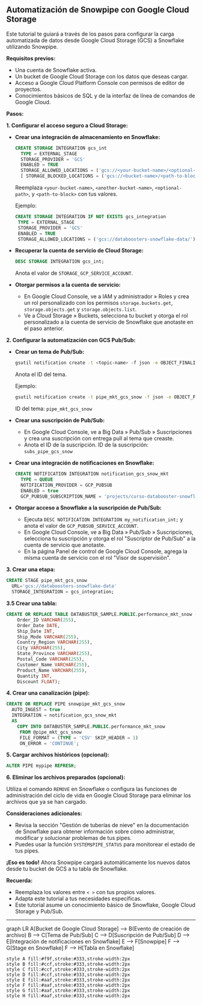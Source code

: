 ## Automatización de Snowpipe con Google Cloud Storage

Este tutorial te guiará a través de los pasos para configurar la carga automatizada de datos desde Google Cloud Storage (GCS) a Snowflake utilizando Snowpipe.

**Requisitos previos:**

* Una cuenta de Snowflake activa.
* Un bucket de Google Cloud Storage con los datos que deseas cargar.
* Acceso a Google Cloud Platform Console con permisos de editor de proyectos.
* Conocimientos básicos de SQL y de la interfaz de línea de comandos de Google Cloud.


**Pasos:**

**1. Configurar el acceso seguro a Cloud Storage:**

   * **Crear una integración de almacenamiento en Snowflake:**

     ```sql
     CREATE STORAGE INTEGRATION gcs_int
       TYPE = EXTERNAL_STAGE
       STORAGE_PROVIDER = 'GCS'
       ENABLED = TRUE
       STORAGE_ALLOWED_LOCATIONS = ('gcs://<your-bucket-name>/<optional-path>/', 'gcs://<another-bucket-name>/<optional-path>/')
       [ STORAGE_BLOCKED_LOCATIONS = ('gcs://<bucket-name>/<path-to-block>/', 'gcs://<another-bucket-name>/<path-to-block>/') ];
     ```
     Reemplaza `<your-bucket-name>`, `<another-bucket-name>`, `<optional-path>`, y `<path-to-block>` con tus valores.

     Ejemplo:

     ```sql
     CREATE STORAGE INTEGRATION IF NOT EXISTS gcs_integration
      TYPE = EXTERNAL_STAGE
      STORAGE_PROVIDER = 'GCS'
      ENABLED = TRUE
      STORAGE_ALLOWED_LOCATIONS = ('gcs://databoosters-snowflake-data/');
     ```

   * **Recuperar la cuenta de servicio de Cloud Storage:**

     ```sql
     DESC STORAGE INTEGRATION gcs_int;
     ```
     Anota el valor de `STORAGE_GCP_SERVICE_ACCOUNT`.

   * **Otorgar permisos a la cuenta de servicio:**
     * En Google Cloud Console, ve a IAM y administrador » Roles y crea un rol personalizado con los permisos `storage.buckets.get`, `storage.objects.get` y `storage.objects.list`.
     * Ve a Cloud Storage » Buckets, selecciona tu bucket y otorga el rol personalizado a la cuenta de servicio de Snowflake que anotaste en el paso anterior.

**2. Configurar la automatización con GCS Pub/Sub:**

   * **Crear un tema de Pub/Sub:**

     ```bash
     gsutil notification create -t <topic-name> -f json -e OBJECT_FINALIZE gs://<your-bucket-name>
     ```
      Anota el ID del tema.
    
      Ejemplo:
     ```bash
     gsutil notification create -t pipe_mkt_gcs_snow -f json -e OBJECT_FINALIZE gs://databoosters-snowflake-data
     ```
     ID del tema: `pipe_mkt_gcs_snow`

   * **Crear una suscripción de Pub/Sub:**
     * En Google Cloud Console, ve a Big Data » Pub/Sub » Suscripciones y crea una suscripción con entrega pull al tema que creaste.
     * Anota el ID de la suscripción.
      ID de la suscripción: `subs_pipe_gcs_snow`

   * **Crear una integración de notificaciones en Snowflake:**

     ```sql
     CREATE NOTIFICATION INTEGRATION notification_gcs_snow_mkt
       TYPE = QUEUE
       NOTIFICATION_PROVIDER = GCP_PUBSUB
       ENABLED = true
       GCP_PUBSUB_SUBSCRIPTION_NAME = 'projects/curso-databooster-snowflake/subscriptions/subs_pipe_gcs_snow';
     ```

   * **Otorgar acceso a Snowflake a la suscripción de Pub/Sub:**
     * Ejecuta `DESC NOTIFICATION INTEGRATION my_notification_int;` y anota el valor de `GCP_PUBSUB_SERVICE_ACCOUNT`.
     * En Google Cloud Console, ve a Big Data » Pub/Sub » Suscripciones, selecciona tu suscripción y otorga el rol "Suscriptor de Pub/Sub" a la cuenta de servicio que anotaste.
     * En la página Panel de control de Google Cloud Console, agrega la misma cuenta de servicio con el rol "Visor de supervisión".

**3. Crear una etapa:**

   ```sql
   CREATE STAGE pipe_mkt_gcs_snow
     URL='gcs://databoosters-snowflake-data'
     STORAGE_INTEGRATION = gcs_integration;
   ```

**3.5 Crear una tabla:**

  ```sql
  CREATE OR REPLACE TABLE DATABUSTER_SAMPLE.PUBLIC.performance_mkt_snow (
      Order_ID VARCHAR(255),
      Order_Date DATE,
      Ship_Date INT,
      Ship_Mode VARCHAR(255),
      Country_Region VARCHAR(255),
      City VARCHAR(255),
      State_Province VARCHAR(255),
      Postal_Code VARCHAR(255),
      Customer_Name VARCHAR(255),
      Product_Name VARCHAR(255),
      Quantity INT,
      Discount FLOAT);
  ```

**4. Crear una canalización (pipe):**

   ```sql
   CREATE OR REPLACE PIPE snowpipe_mkt_gcs_snow
     AUTO_INGEST = true
     INTEGRATION = notification_gcs_snow_mkt
     AS
       COPY INTO DATABUSTER_SAMPLE.PUBLIC.performance_mkt_snow
        FROM @pipe_mkt_gcs_snow
        FILE_FORMAT = (TYPE = 'CSV' SKIP_HEADER = 1)
        ON_ERROR = 'CONTINUE';
   ```

**5. Cargar archivos históricos (opcional):**

   ```sql
   ALTER PIPE mypipe REFRESH;
   ```

**6. Eliminar los archivos preparados (opcional):**

   Utiliza el comando `REMOVE` en Snowflake o configura las funciones de administración del ciclo de vida en Google Cloud Storage para eliminar los archivos que ya se han cargado.


**Consideraciones adicionales:**

* Revisa la sección "Gestión de tuberías de nieve" en la documentación de Snowflake para obtener información sobre cómo administrar, modificar y solucionar problemas de tus pipes.
* Puedes usar la función `SYSTEM$PIPE_STATUS` para monitorear el estado de tus pipes.


**¡Eso es todo!** Ahora Snowpipe cargará automáticamente los nuevos datos desde tu bucket de GCS a tu tabla de Snowflake. 

**Recuerda:** 

* Reemplaza los valores entre `< >` con tus propios valores.
* Adapta este tutorial a tus necesidades específicas.
* Este tutorial asume un conocimiento básico de Snowflake, Google Cloud Storage y Pub/Sub.


---

graph LR
    A[Bucket de Google Cloud Storage] --> B(Evento de creación de archivo)
    B --> C[Tema de Pub/Sub]
    C --> D[Suscripción de Pub/Sub]
    D --> E[Integración de notificaciones en Snowflake]
    E --> F[Snowpipe]
    F --> G[Stage en Snowflake]
    F --> H[Tabla en Snowflake]

    style A fill:#f9f,stroke:#333,stroke-width:2px
    style B fill:#ccf,stroke:#333,stroke-width:2px
    style C fill:#ccf,stroke:#333,stroke-width:2px
    style D fill:#ccf,stroke:#333,stroke-width:2px
    style E fill:#aaf,stroke:#333,stroke-width:2px
    style F fill:#aaf,stroke:#333,stroke-width:2px
    style G fill:#aaf,stroke:#333,stroke-width:2px
    style H fill:#aaf,stroke:#333,stroke-width:2px